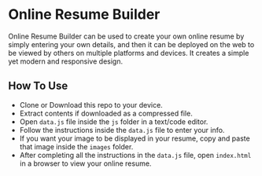 # Online Resume Builder

Online Resume Builder can be used to create your own online resume by simply
entering your own details, and then it can be deployed on the web to be viewed
by others on multiple platforms and devices.
It creates a simple yet modern and responsive design.

## How To Use

* Clone or Download this repo to your device.
* Extract contents if downloaded as a compressed file.
* Open `data.js` file inside the `js` folder in a text/code editor.
* Follow the instructions inside the `data.js` file to enter your info.
* If you want your image to be displayed in your resume, copy and paste that image inside the `images` folder.
* After completing all the instructions in the `data.js` file, open `index.html` in a browser to view your online resume.

